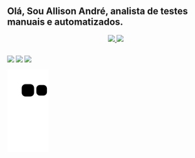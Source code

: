 ## Olá, Sou Allison André, analista de testes manuais e automatizados.
<div align="center">
  <a href="https://github.com/allison-alves">
  <img height="180em" src="https://github-readme-stats.vercel.app/api?username=allison-alves&show_icons=true&theme=tokyonight&include_all_commits=true&count_private=true"/>
  <img height="180em" src="https://github-readme-stats.vercel.app/api/top-langs/?username=allison-alves&layout=compact&langs_count=7&theme=tokyonight"/>
</div>
  
  ##
 
<div> 
  <a href="https://instagram.com/allison.andre2" target="_blank"><img src="https://img.shields.io/badge/-Instagram-%23E4405F?style=for-the-badge&logo=instagram&logoColor=white" target="_blank"></a>
  <a href = "mailto:allison.andre2@gmail.com"><img src="https://img.shields.io/badge/-Gmail-%23333?style=for-the-badge&logo=gmail&logoColor=white" target="_blank"></a>
  <a href="https://www.linkedin.com/in/allison-andre" target="_blank"><img src="https://img.shields.io/badge/-LinkedIn-%230077B5?style=for-the-badge&logo=linkedin&logoColor=white" target="_blank"></a> 
 
  ![Snake animation](https://github.com/rafaballerini/rafaballerini/blob/output/github-contribution-grid-snake.svg)
 
</div>
